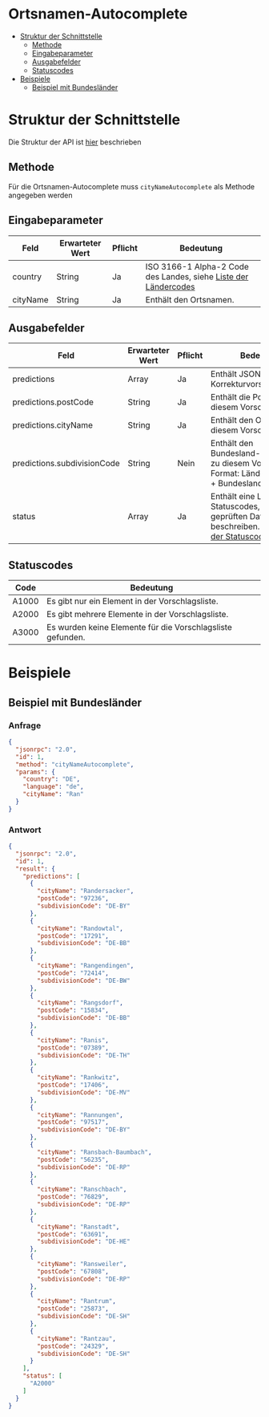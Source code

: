 # Ortsnamen-Autocomplete

- [Struktur der Schnittstelle](#struktur-der-schnittstelle)
  - [Methode](#methode)
  - [Eingabeparameter](#eingabeparameter)
  - [Ausgabefelder](#ausgabefelder)
  - [Statuscodes](#statuscodes)
- [Beispiele](#beispiele)
  - [Beispiel mit Bundesländer](#beispiel-mit-bundesländer)

# Struktur der Schnittstelle

Die Struktur der API ist [hier](./../structure-api.md) beschrieben

## Methode

Für die Ortsnamen-Autocomplete muss ```cityNameAutocomplete``` als Methode angegeben werden

## Eingabeparameter

| Feld     | Erwarteter Wert | Pflicht | Bedeutung                                                                                |
|----------|-----------------|---------|------------------------------------------------------------------------------------------|
| country  | String          | Ja      | ISO 3166-1 Alpha-2 Code des Landes, siehe [Liste der Ländercodes](./../country-codes.md) |
| cityName | String          | Ja      | Enthält den Ortsnamen.                                                                   |

## Ausgabefelder

| Feld                        | Erwarteter Wert | Pflicht | Bedeutung                                                                                                                 |
|-----------------------------|-----------------|---------|---------------------------------------------------------------------------------------------------------------------------|
| predictions                 | Array           | Ja      | Enthält JSON-Objekte mit Korrekturvorschlägen.                                                                            |
| predictions.postCode        | String          | Ja      | Enthält die Postleitzahl zu diesem Vorschlag.                                                                             |
| predictions.cityName        | String          | Ja      | Enthält den Ortsnamen zu diesem Vorschlag.                                                                                |
| predictions.subdivisionCode | String          | Nein    | Enthält den Bundesland-/Regionscode zu diesem Vorschlag. Format: Ländercode + "-" + Bundeslandkürzel                      |
| status                      | Array           | Ja      | Enthält eine Liste mit Statuscodes, die den geprüften Datensatz beschreiben. Siehe [Liste der Statuscodes](#statuscodes). |

## Statuscodes

| Code  | Bedeutung                                                  |
|-------|------------------------------------------------------------|
| A1000 | Es gibt nur ein Element in der Vorschlagsliste.            |
| A2000 | Es gibt mehrere Elemente in der Vorschlagsliste.           |
| A3000 | Es wurden keine Elemente für die Vorschlagsliste gefunden. |

# Beispiele

## Beispiel mit Bundesländer

### Anfrage

```json
{
  "jsonrpc": "2.0",
  "id": 1,
  "method": "cityNameAutocomplete",
  "params": {
    "country": "DE",
    "language": "de",
    "cityName": "Ran"
  }
}
```

### Antwort

```json
{
  "jsonrpc": "2.0",
  "id": 1,
  "result": {
    "predictions": [
      {
        "cityName": "Randersacker",
        "postCode": "97236",
        "subdivisionCode": "DE-BY"
      },
      {
        "cityName": "Randowtal",
        "postCode": "17291",
        "subdivisionCode": "DE-BB"
      },
      {
        "cityName": "Rangendingen",
        "postCode": "72414",
        "subdivisionCode": "DE-BW"
      },
      {
        "cityName": "Rangsdorf",
        "postCode": "15834",
        "subdivisionCode": "DE-BB"
      },
      {
        "cityName": "Ranis",
        "postCode": "07389",
        "subdivisionCode": "DE-TH"
      },
      {
        "cityName": "Rankwitz",
        "postCode": "17406",
        "subdivisionCode": "DE-MV"
      },
      {
        "cityName": "Rannungen",
        "postCode": "97517",
        "subdivisionCode": "DE-BY"
      },
      {
        "cityName": "Ransbach-Baumbach",
        "postCode": "56235",
        "subdivisionCode": "DE-RP"
      },
      {
        "cityName": "Ranschbach",
        "postCode": "76829",
        "subdivisionCode": "DE-RP"
      },
      {
        "cityName": "Ranstadt",
        "postCode": "63691",
        "subdivisionCode": "DE-HE"
      },
      {
        "cityName": "Ransweiler",
        "postCode": "67808",
        "subdivisionCode": "DE-RP"
      },
      {
        "cityName": "Rantrum",
        "postCode": "25873",
        "subdivisionCode": "DE-SH"
      },
      {
        "cityName": "Rantzau",
        "postCode": "24329",
        "subdivisionCode": "DE-SH"
      }
    ],
    "status": [
      "A2000"
    ]
  }
}
```

